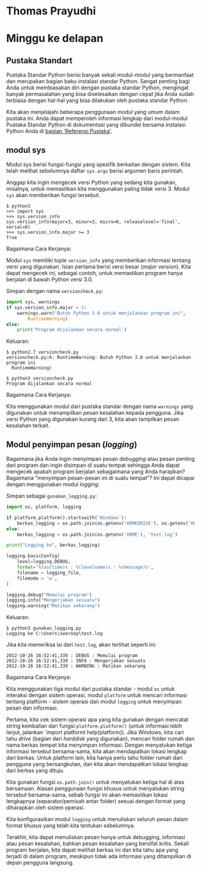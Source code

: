# Thomas Prayudhi
# Minggu ke delapan

## 	Pustaka Standart

Pustaka Standar Python berisi banyak sekali modul-modul yang bermanfaat dan merupakan bagian baku instalasi standar Python. Sangat penting bagi Anda untuk membiasakan diri dengan pustaka standar Python, mengingat banyak permasalahan yang bisa diselesaikan dengan cepat jika Anda sudah terbiasa dengan hal-hal yang bisa dilakukan oleh pustaka standar Python. 

Kita akan menjelajahi beberapa penggunaan modul yang umum dalam pustaka ini. Anda dapat memperoleh informasi lengkap dari modul-modul Pustaka Standar Python di dokumentasi yang dibundel bersama instalasi Python Anda di [ bagian 'Referensi Pustaka'](http://docs.python.org/py3k/library/index.html).

## modul sys 

Modul sys berisi fungsi-fungsi yang spesifik berkaitan dengan sistem. Kita telah melihat sebelumnya daftar `sys.argv` berisi argumen baris perintah.

Anggap kita ingin mengecek versi Python yang sedang kita gunakan, misalnya, untuk memastikan kita menggunakan paling tidak versi 3. Modul `sys` akan memberikan fungsi tersebut.

~~~
$ python3
>>> import sys
>>> sys.version_info
sys.version_info(major=3, minor=3, micro=0, releaselevel='final', serial=0)
>>> sys.version_info.major >= 3
True
~~~

Bagaimana Cara Kerjanya:

Modul `sys` memiliki tuple `version_info` yang memberikan informasi tentang versi yang digunakan. Isian pertama berisi versi besar (_major version_). Kita dapat mengecek ini, sebagai contoh, untuk memastikan program hanya berjalan di bawah Python versi 3.0.

Simpan dengan nama `versioncheck.py`:

~~~python
import sys, warnings
if sys.version_info.major < 3:
    warnings.warn("Butuh Python 3.0 untuk menjalankan program ini",
        RuntimeWarning)
else:
    print('Program dijalankan secara normal')
~~~

Keluaran:

~~~
$ python2.7 versioncheck.py
versioncheck.py:6: RuntimeWarning: Butuh Python 3.0 untuk menjalankan program ini
  RuntimeWarning)

$ python3 versioncheck.py
Program dijalankan secara normal
~~~

Bagaimana Cara Kerjanya:

Kita menggunakan modul dari pustaka standar dengan nama `warnings` yang digunakan untuk menampilkan pesan kesalahan kepada pengguna. Jika versi Python yang digunakan kurang dari 3, kita akan tampilkan pesan kesalahan terkait. 

## Modul penyimpan pesan (_logging_) 

Bagaimana jika Anda ingin menyimpan pesan _debugging_ atau pesan penting dari program dan ingin disimpan di suatu tempat sehingga Anda dapat mengecek apakah program berjalan sebagaimana yang Anda harapkan? Bagaimana "menyimpan pesan-pesan ini di suatu tempat"? Ini dapat dicapai dengan menggunakan modul _logging_.

Simpan sebagai `gunakan_logging.py`:

~~~python
import os, platform, logging

if platform.platform().startswith('Windows'):
    berkas_logging = os.path.join(os.getenv('HOMEDRIVE'), os.getenv('HOMEPATH'), 'test.log')
else:
    berkas_logging = os.path.join(os.getenv('HOME'), 'test.log')

print("Logging ke", berkas_logging)

logging.basicConfig(
    level=logging.DEBUG,
    format='%(asctime)s : %(levelname)s : %(message)s',
    filename = logging_file,
    filemode = 'w',
)

logging.debug("Memulai program")
logging.info("Mengerjakan sesuatu")
logging.warning("Matikan sekarang")
~~~

Keluaran:

~~~
$ python3 gunakan_logging.py
Logging ke C:\Users\swaroop\test.log
~~~

Jika kita memeriksa isi dari `test.log`, akan terlihat seperti ini:

~~~
2012-10-26 16:52:41,339 : DEBUG : Memulai program 
2012-10-26 16:52:41,339 : INFO : Mengerjakan sesuatu
2012-10-26 16:52:41,339 : WARNING : Matikan sekarang
~~~

Bagaimana Cara Kerjanya:

Kita menggunakan tiga modul dari pustaka standar - modul `os` untuk interaksi dengan sistem operasi, modul `platform` untuk mencari informasi tentang platform - sistem operasi dan modul `logging` untuk menyimpan pesan dan informasi.

Pertama, kita cek sistem operasi apa yang kita gunakan dengan mencatat string kembalian dari fungsi `platform.platform()` (untuk informasi lebih lanjut, jalankan `import platforml help(platform)). Jika Windows, kita cari tahu _drive_ (bagian dari _harddisk_ yang digunakan), mencari folder rumah dan nama berkas tempat kita menyimpan informasi. Dengan menyatukan ketiga informasi tersebut bersama-sama, kita akan mendapatkan lokasi lengkap dari berkas. Untuk platform lain, kita hanya perlu tahu folder rumah dari pengguna yang bersangkutan, dan kita akan mendapatkan lokasi lengkap dari berkas yang dituju.

Kita gunakan fungsi `os.path.join()` untuk menyatukan ketiga hal di atas bersamaan. Alasan penggunaan fungsi khusus untuk menyatukan string tersebut bersama-sama, sebab fungsi ini akan memastikan lokasi lengkapnya (separator/pemisah antar folder) sesuai dengan format yang diharapkan oleh sistem operasi. 

Kita konfigurasikan modul `logging` untuk menuliskan seluruh pesan dalam format khusus yang telah kita tentukan sebelumnya.

Terakhir, kita dapat menuliskan pesan hanya untuk debugging, informasi atau pesan kesalahan, bahkan pesan kesalahan yang bersifat kritis. Sekali program berjalan, kita dapat melihat berkas ini dan kita tahu apa yang terjadi di dalam program, meskipun tidak ada informasi yang ditampilkan di depan pengguna langsung.
